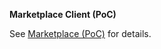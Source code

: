 **Marketplace Client (PoC)**

See [Marketplace (PoC)](https://github.com/vitali2y/marketplace) for details.

